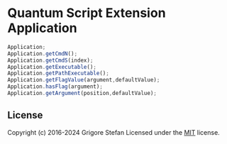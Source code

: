 # Quantum Script Extension Application

```javascript
Application;
Application.getCmdN();
Application.getCmdS(index);
Application.getExecutable();
Application.getPathExecutable();
Application.getFlagValue(argument,defaultValue);
Application.hasFlag(argument);
Application.getArgument(position,defaultValue);
```

## License

Copyright (c) 2016-2024 Grigore Stefan
Licensed under the [MIT](LICENSE) license.

